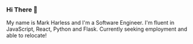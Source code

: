 ### Hi There 👋

My name is Mark Harless and I'm a Software Engineer. I'm fluent in JavaScript, React, Python and Flask. Currently seeking employment and able to relocate!
